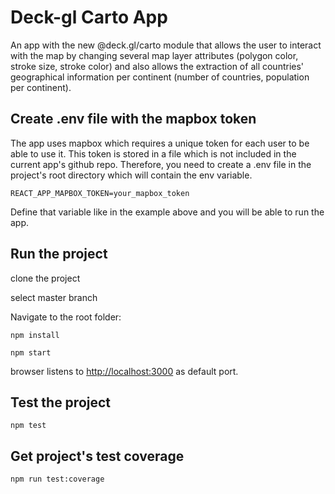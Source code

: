 # Deck-gl Carto App

An app with the new @deck.gl/carto module that allows the user to interact with the map by changing several
map layer attributes (polygon color, stroke size, stroke color) and also allows the extraction of all countries' geographical information per continent (number of countries, population per continent).

## Create .env file with the mapbox token

The app uses mapbox which requires a unique token for each user to be able to use it.
This token is stored in a file which is not included in the current app's github repo.
Therefore, you need to create a .env file in the project's root directory which will contain the env variable.

```
REACT_APP_MAPBOX_TOKEN=your_mapbox_token
```

Define that variable like in the example above and you will be able to run the app.

## Run the project

clone the project

select master branch

Navigate to the root folder:

```
npm install
```

```
npm start
```

browser listens to [http://localhost:3000](http://localhost:3000) as default port.

## Test the project

```
npm test
```

## Get project's test coverage

```
npm run test:coverage
```
